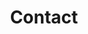 ---
title: "Contact"
description : "this is a meta description"

office:
  title : "Where to find me"
  mobile : "07572785067"
  email : "spraynspin@gmail.com"
  location : "London, UK"
  content : "Drop me a line, "
  instagram: "torquetripper"

# opennig hour
opennig_hour:
  title : "Opening Hours"
  day_time:
    - Sunset - Sunrise in most days
    - Weekends I ride, drop me a message
    
draft: false
---